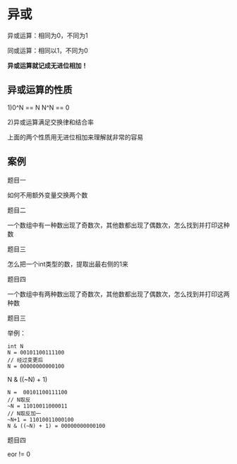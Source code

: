 # 异或

异或运算：相同为0，不同为1

同或运算：相同以1，不同为0

**异或运算就记成无进位相加！**

## 异或运算的性质

1)0^N == N   N^N == 0

2)异或运算满足交换律和结合率



上面的两个性质用无进位相加来理解就非常的容易

## 案例

题目一

如何不用额外变量交换两个数

题目二

一个数组中有一种数出现了奇数次，其他数都出现了偶数次，怎么找到并打印这种数

题目三

怎么把一个int类型的数，提取出最右侧的1来

题目四

一个数组中有两种数出现了奇数次，其他数都出现了偶数次，怎么找到并打印这两种数 





题目三

举例：

```
int N
N = 00101100111100
// 经过变更后
N = 00000000000100
```

N & ((~N) + 1)

```
N =  00101100111100
// N取反
~N = 11010011000011
// N取反加一
~N+1 = 11010011000100
N & ((~N) + 1) = 00000000000100
```





题目四

eor != 0